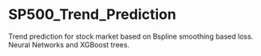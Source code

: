 # SP500_Trend_Prediction
Trend prediction for stock market based on Bspline smoothing based loss.
Neural Networks and XGBoost trees.
